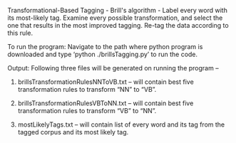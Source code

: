 
Transformational-Based Tagging - Brill's algorithm - Label every word with
its most-likely tag. Examine every possible transformation, and select the
one that results in the most improved tagging. Re-tag the data according
to this rule.

To run the program: Navigate to the path where python program is downloaded and type ‘python ./brillsTagging.py’ to run the code. 

Output: Following three files will be generated on running the program –
1.	brillsTransformationRulesNNToVB.txt – will contain best five transformation rules to transform “NN” to “VB”.

2.	brillsTransformationRulesVBToNN.txt – will contain best five transformation rules to transform “VB” to “NN”.

3.	mostLikelyTags.txt – will contain list of every word and its tag from the tagged corpus and its most likely tag.
